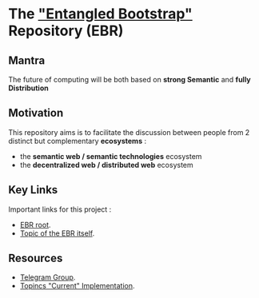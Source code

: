The <a href="https://www.topincs.com/EntangledBootstrap/">"Entangled Bootstrap"</a> Repository (EBR)
==

Mantra
-
The future of computing will be both based on __strong Semantic__ and __fully Distribution__

Motivation
-
This repository aims is to facilitate the discussion between people from 2 distinct but complementary __ecosystems__ :
* the __semantic web / semantic technologies__ ecosystem
* the __decentralized web / distributed web__ ecosystem 

Key Links
-
Important links for this project : 
* <a href="https://www.topincs.com/EntangledBootstrap/">EBR root</a>.  
* <a href="https://www.topincs.com/EntangledBootstrap/1414">Topic of the EBR itself</a>.  

Resources
-
* <a href="https://t.me/joinchat/HuvcrxQZeELqQjcpqIkFpA">Telegram Group</a>.  
* <a href="https://www.topincs.com/EntangledBootstrap/">Topincs "Current" Implementation</a>.  
